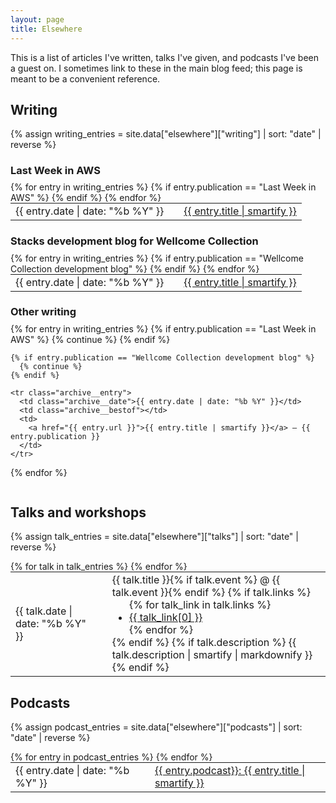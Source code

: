 ```yaml
---
layout: page
title: Elsewhere
---
```


This is a list of articles I've written, talks I've given, and podcasts I've been a guest on.
I sometimes link to these in the main blog feed; this page is meant to be a convenient reference.

<style type="x-text/scss">
  .archive {
    margin-top: 1.2em;

    .archive__date {
      width: 68px;
      font-size: 0.85em;
      color: $accent-grey-light;
      text-align: right;
      vertical-align: top;

      @media (prefers-color-scheme: dark) {
        color: $accent-grey-dark;
      }
    }

    .archive__bestof {
      padding-left:  5px;
      padding-right: 5px;
      width: 12px;
      vertical-align: top;

      img {
        width: 12px;
        display: inline-block;
      }
    }
  }
</style>

<style>
  table.archive {
    margin-top: 0;
  }

  h3 {
    margin-bottom: 0.5em;
  }

  #talks_archive ul.dot_list {
    margin: 0;
  }

  #talks_archive tr:not(:last-child) .talk_description {
    padding-bottom: 0.75em;
  }

  .talk_description p:last-child {
    margin-bottom: 0;
  }
</style>

## Writing

{% assign writing_entries = site.data["elsewhere"]["writing"] | sort: "date" | reverse %}

### Last Week in AWS

<table class="archive">
  {% for entry in writing_entries %}
    {% if entry.publication == "Last Week in AWS" %}
      <tr class="archive__entry">
        <td class="archive__date">{{ entry.date | date: "%b %Y" }}</td>
        <td class="archive__bestof"></td>
        <td>
          <a href="{{ entry.url }}">{{ entry.title | smartify }}</a>
        </td>
      </tr>
    {% endif %}
  {% endfor %}
</table>

### Stacks development blog for Wellcome Collection

<table class="archive">
  {% for entry in writing_entries %}
    {% if entry.publication == "Wellcome Collection development blog" %}
      <tr class="archive__entry">
        <td class="archive__date">{{ entry.date | date: "%b %Y" }}</td>
        <td class="archive__bestof"></td>
        <td>
          <a href="{{ entry.url }}">{{ entry.title | smartify }}</a>
        </td>
      </tr>
    {% endif %}
  {% endfor %}
</table>

### Other writing

<table class="archive">
  {% for entry in writing_entries %}
    {% if entry.publication == "Last Week in AWS" %}
      {% continue %}
    {% endif %}

    {% if entry.publication == "Wellcome Collection development blog" %}
      {% continue %}
    {% endif %}

    <tr class="archive__entry">
      <td class="archive__date">{{ entry.date | date: "%b %Y" }}</td>
      <td class="archive__bestof"></td>
      <td>
        <a href="{{ entry.url }}">{{ entry.title | smartify }}</a> – {{ entry.publication }}
      </td>
    </tr>
  {% endfor %}
</table>


## Talks and workshops

{% assign talk_entries = site.data["elsewhere"]["talks"] | sort: "date" | reverse %}

<table class="archive" id="talks_archive">
  {% for talk in talk_entries %}
    <tr class="archive__entry">
      <td class="archive__date">{{ talk.date | date: "%b %Y" }}</td>
      <td class="archive__bestof"></td>
      <td class="talk_description">
        {{ talk.title }}{% if talk.event %} @ {{ talk.event }}{% endif %}
        {% if talk.links %}
        <ul class="dot_list">
          {% for talk_link in talk.links %}
          <li><a href="{{ talk_link[1] }}">{{ talk_link[0] }}</a></li>
          {% endfor %}
        </ul>
        {% endif %}
        {% if talk.description %}
        {{ talk.description | smartify | markdownify }}
        {% endif %}
      </td>
    </tr>
  {% endfor %}
</table>



## Podcasts

{% assign podcast_entries = site.data["elsewhere"]["podcasts"] | sort: "date" | reverse %}

<table class="archive">
  {% for entry in podcast_entries %}
    <tr class="archive__entry">
      <td class="archive__date">{{ entry.date | date: "%b %Y" }}</td>
      <td class="archive__bestof"></td>
      <td>
        <a href="{{ entry.url }}">{{ entry.podcast}}: {{ entry.title | smartify }}</a>
      </td>
    </tr>
  {% endfor %}
</table>